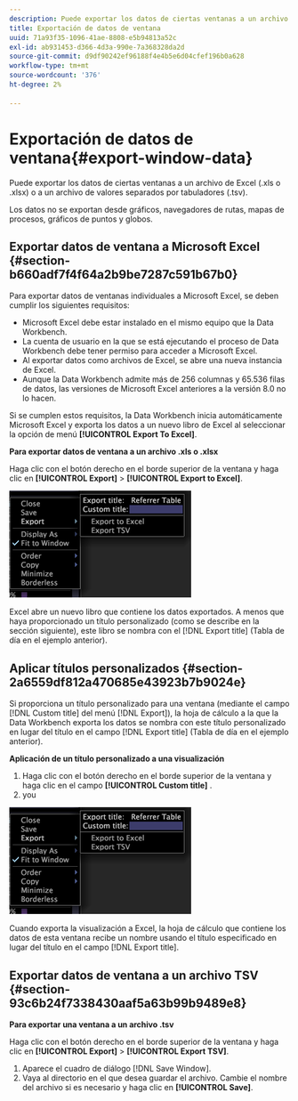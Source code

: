 ```yaml
---
description: Puede exportar los datos de ciertas ventanas a un archivo de Excel (.xls o .xlsx) o a un archivo de valores separados por tabuladores (.tsv).
title: Exportación de datos de ventana
uuid: 71a93f35-1096-41ae-8808-e5b94813a52c
exl-id: ab931453-d366-4d3a-990e-7a368328da2d
source-git-commit: d9df90242ef96188f4e4b5e6d04cfef196b0a628
workflow-type: tm+mt
source-wordcount: '376'
ht-degree: 2%

---
```


# Exportación de datos de ventana{#export-window-data}

Puede exportar los datos de ciertas ventanas a un archivo de Excel (.xls o .xlsx) o a un archivo de valores separados por tabuladores (.tsv).

Los datos no se exportan desde gráficos, navegadores de rutas, mapas de procesos, gráficos de puntos y globos.

## Exportar datos de ventana a Microsoft Excel {#section-b660adf7f4f64a2b9be7287c591b67b0}

Para exportar datos de ventanas individuales a Microsoft Excel, se deben cumplir los siguientes requisitos:

* Microsoft Excel debe estar instalado en el mismo equipo que la Data Workbench.
* La cuenta de usuario en la que se está ejecutando el proceso de Data Workbench debe tener permiso para acceder a Microsoft Excel.
* Al exportar datos como archivos de Excel, se abre una nueva instancia de Excel.
* Aunque la Data Workbench admite más de 256 columnas y 65.536 filas de datos, las versiones de Microsoft Excel anteriores a la versión 8.0 no lo hacen.

Si se cumplen estos requisitos, la Data Workbench inicia automáticamente Microsoft Excel y exporta los datos a un nuevo libro de Excel al seleccionar la opción de menú **[!UICONTROL Export To Excel]**.

**Para exportar datos de ventana a un archivo .xls o .xlsx**

Haga clic con el botón derecho en el borde superior de la ventana y haga clic en **[!UICONTROL Export]** > **[!UICONTROL Export to Excel]**.

![](assets/mnu_window_TitleBar_Export.png)

Excel abre un nuevo libro que contiene los datos exportados. A menos que haya proporcionado un título personalizado (como se describe en la sección siguiente), este libro se nombra con el [!DNL Export title] (Tabla de día en el ejemplo anterior).

## Aplicar títulos personalizados {#section-2a6559df812a470685e43923b7b9024e}

Si proporciona un título personalizado para una ventana (mediante el campo [!DNL Custom title] del menú [!DNL Export]), la hoja de cálculo a la que la Data Workbench exporta los datos se nombra con este título personalizado en lugar del título en el campo [!DNL Export title] (Tabla de día en el ejemplo anterior).

**Aplicación de un título personalizado a una visualización**

1. Haga clic con el botón derecho en el borde superior de la ventana y haga clic en el campo **[!UICONTROL Custom title]** .
1. you

![](assets/mnu_window_TitleBar_Export.png)

Cuando exporta la visualización a Excel, la hoja de cálculo que contiene los datos de esta ventana recibe un nombre usando el título especificado en lugar del título en el campo [!DNL Export title].

## Exportar datos de ventana a un archivo TSV {#section-93c6b24f7338430aaf5a63b99b9489e8}

**Para exportar una ventana a un archivo .tsv**

Haga clic con el botón derecho en el borde superior de la ventana y haga clic en **[!UICONTROL Export]** > **[!UICONTROL Export TSV]**.

1. Aparece el cuadro de diálogo [!DNL Save Window].
1. Vaya al directorio en el que desea guardar el archivo. Cambie el nombre del archivo si es necesario y haga clic en **[!UICONTROL Save]**.
